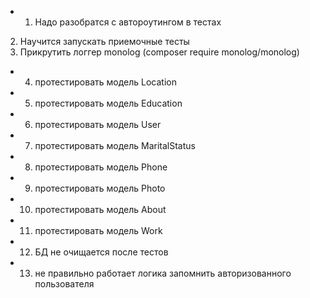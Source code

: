 + 1) Надо разобратся с автороутингом в тестах
2) Научится запускать приемочные тесты
3) Прикрутить логгер monolog (composer require monolog/monolog)
+ 4) протестировать модель Location
+ 5) протестировать модель Education
+ 6) протестировать модель User
+ 7) протестировать модель MaritalStatus
+ 8) протестировать модель Phone
+ 9) протестировать модель Photo
+ 10) протестировать модель About
+ 11) протестировать модель Work
+ 12) БД не очищается после тестов
+ 13) не правильно работает логика запомнить авторизованного пользователя